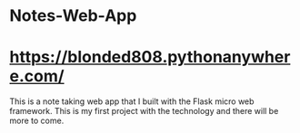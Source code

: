 # Notes-Web-App
# https://blonded808.pythonanywhere.com/
This is a note taking web app that I built with the Flask micro web framework. This is my first project with the technology and there will be more to come.
